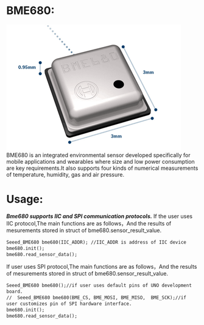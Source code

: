 BME680:
===========
![BME680](https://github.com/linux-downey/picture_repository/blob/master/BME680.png)
BME680 is an integrated environmental sensor developed specifically for mobile applications and wearables where size and low power consumption are key requirements.It also supports four kinds of numerical measurements of temperature, humidity, gas and air pressure.  

Usage:
==========
***Bme680 supports IIC and SPI communication protocols.***
If the user uses IIC protocol,The main functions are as follows，And the results of mesurements stored in struct of bme680.sensor_result_value.

	Seeed_BME680 bme680(IIC_ADDR); //IIC_ADDR is address of IIC device
	bme680.init();
	bme680.read_sensor_data();

If user uses SPI protocol,The main functions are as follows，And the results of mesurements stored in struct of bme680.sensor_result_value.

	Seeed_BME680 bme680();//if user uses default pins of UNO development board.
	//  Seeed_BME680 bme680(BME_CS, BME_MOSI, BME_MISO,  BME_SCK);//if user customizes pin of SPI hardware interface.
	bme680.init();
	bme680.read_sensor_data();
